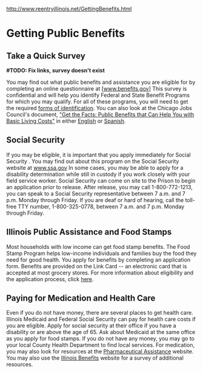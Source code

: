 http://www.reentryillinois.net/GettingBenefits.html

# Getting Public Benefits

## Take a Quick Survey
**#TODO: Fix links, survey doesn't exist**

You may find out what public benefits and assistance you are eligible for by completing an online questionnaire at [www.benefits.gov] This survey is confidential and will help you identify Federal and State Benefit Programs for which you may qualify. For all of these programs, you will need to get the required [forms of identification][Establishing Identity].  You can also look at the Chicago Jobs Council's document, ["Get the Facts: Public Benefits that Can Help You with Basic Living Costs"] in either [English][Get The Facts - English] or [Spanish][Get The Facts - Spanish].

## Social Security
If you may be eligible, it is important that you apply immediately for Social Security .  You may find out about this program on the Social Security website at www.ssa.gov  In some cases, you may be able to apply for a disability determination while still in custody if you work closely with your field service worker. Social Security can come on site to the Prison to begin an application prior to release. After release, you may call 1-800-772-1213, you can speak to a Social Security representative between 7 a.m. and 7 p.m. Monday through Friday. If you are deaf or hard of hearing, call the toll-free TTY number, 1-800-325-0778, between 7 a.m. and 7 p.m. Monday through Friday. 

## Illinois Public Assistance and Food Stamps
Most households with low income can get food stamp benefits. The Food Stamp Program helps low-income individuals and families buy the food they need for good health. You apply for benefits by completing an application form. Benefits are provided on the Link Card -- an electronic card that is accepted at most grocery stores. For more information about eligibility and the application process, click [here][SNAP Application].

## Paying for Medication and Health Care
Even if you do not have money, there are several places to get health care. Illinois Medicaid and Federal Social Security can pay for health care costs if you are eligible.  Apply for social security at their office if you have a disability or are above the age of 65. Ask about Medicaid at the same office as you apply for food stamps.  If you do not have any money, you may go to your local County Health Department to find local services. For medication, you may also look for resources at the [Pharmaceutical Assistance] website. You may also use the [Illinois Benefits] website for a survey of additional resources.

[www.benefits.gov]: http://www.benefits.gov/govbenefits_en.portal?_nfpb=true&_pageLabel=gbcc_page_questionnaire
[Establishing Identity]: ./EstablishingIdentity.html
["Get the Facts: Public Benefits that Can Help You with Basic Living Costs"]: http://cjc.net/resources/publications/get-the-facts-public-benefits-that-can-help-you-with-basic-living-costs/
[Get The Facts - English]: http://cjc.net/wp-content/uploads/2011/03/GetTheFacts-EN07-F.pdf
[Get The Facts - Spanish]: http://cjc.net/wp-content/uploads/2011/03/GetTheFacts-SP_07-F.pdf
[SNAP Application]: http://www.dhs.state.il.us/page.aspx?item=30357
[Pharmaceutical Assistance]: https://www.pparx.org/SelectMedication.php
[Illinois Benefits]: http://www.cbrx.il.gov/aging/illinoisbenefits/index.html
